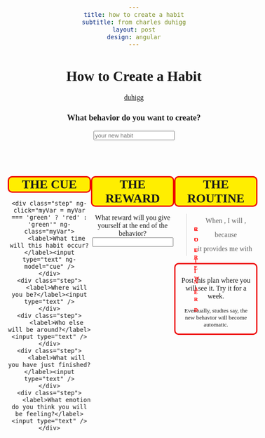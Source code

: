 ```yaml
---
title: how to create a habit
subtitle: from charles duhigg
layout: post
design: angular
---
```


<style>
body {
    font: 1em futura;
    text-align: center;
}

h1 {
    font-size: 2em;
    font-weight: bold;
}
h2 {
    font-size: 1.75em;
}
.third {
    float: left;
    width: 33%;
}

.madlibs {
	display: inline-block;
}
[class^="step"] {
    border: 3px solid #ee0000;
    border-radius: 10px;
    margin: 0.5em 0;
}
.step__name {
    background: #ffee00;
    text-transform: uppercase;
    font-weight: bold;
}
.step {
    padding: 0.75em;
}
blockquote {
	line-height: 2;
}
.description {
	display: inline;
	position: relative;
	border-bottom: 1px solid black;
}
.description small {
	display: block;
	color: red;
	font-size: 75%;
	margin-top: -0.75em;
	text-transform: uppercase;
	font-weight: bold;
	position: absolute;
	width: 100%;
}

.green {
	background-color: green;
}
.red {
	background-color: red;
}
</style>

<script src="//ajax.googleapis.com/ajax/libs/angularjs/1.2.15/angular.min.js"></script>
	
<script>
function Habit($scope) {
    $scope.cue = "your cue";
    $scope.routine = "your routine";
    $scope.reward = "your reward";
}
</script>

<div ng-app>
<div ng-controller="Habit">
<h1>How to Create a Habit</h1>
<a href="http://duhigg-site.s3.amazonaws.com/wp-content/uploads/2014/04/Flowchart-How-to-Create-a-Habit.pdf">duhigg</a>
<h3>What behavior do you want to create?</h3>
<input type="text" placeholder="your new habit" ng-model="routine" />

<br><br>
	<div class="cue third">
	<h2 class="step__name">The Cue</h2>
	
	<div class="step" ng-click="myVar = myVar === 'green' ? 'red' : 'green'" ng-class="myVar">
		<label>What time will this habit occur?</label><input type="text" ng-model="cue" />
	</div>
	<div class="step">
		<label>Where will you be?</label><input type="text" />
	</div>
	<div class="step">
		<label>Who else will be around?</label><input type="text" />
	</div>
	<div class="step">
		<label>What will you have just finished?</label><input type="text" />
	</div>
	<div class="step">
		<label>What emotion do you think you will be feeling?</label><input type="text" />
	</div>
</div>
<div class="reward third">
<h2 class="step__name">The Reward</h2>

<label>What reward will you give yourself at the end of the behavior?</label><input ng-model="reward" type="text" /><br>
</div>
<div class="routine third">
<h2 class="step__name">The Routine</h2>

<blockquote>When <div class="description"><span class="madlibs" ng-bind="cue"></span><small>Cue</small></div>, I will <div class="description"><span class="madlibs" ng-bind="routine"></span><small>Routine</small></div>, because<br>
	it provides me with <div class="description"><span class="madlibs" ng-bind="reward"></span><small>Reward</small></div> </blockquote>

<div class="step"><p>Post this plan where you will see it. Try it for a week.</p>
<small>Eventually, studies say, the new behavior will become automatic.</small></div>
</div>
</div>

